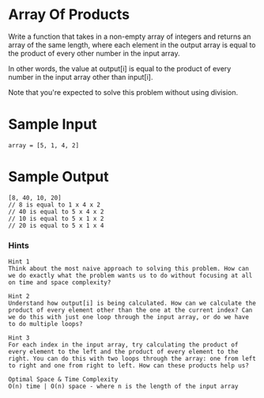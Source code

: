 # Array Of Products

Write a function that takes in a non-empty array of integers and returns an array of the same length, where each element in the output array is equal to the product of every other number in the input array.

In other words, the value at output[i] is equal to the product of every number in the input array other than input[i].

Note that you're expected to solve this problem without using division.

# Sample Input

``` 
array = [5, 1, 4, 2]
```

# Sample Output

```
[8, 40, 10, 20]
// 8 is equal to 1 x 4 x 2
// 40 is equal to 5 x 4 x 2
// 10 is equal to 5 x 1 x 2
// 20 is equal to 5 x 1 x 4
```

### Hints

```
Hint 1
Think about the most naive approach to solving this problem. How can we do exactly what the problem wants us to do without focusing at all on time and space complexity?
```

```
Hint 2
Understand how output[i] is being calculated. How can we calculate the product of every element other than the one at the current index? Can we do this with just one loop through the input array, or do we have to do multiple loops?
```

```
Hint 3
For each index in the input array, try calculating the product of every element to the left and the product of every element to the right. You can do this with two loops through the array: one from left to right and one from right to left. How can these products help us?
```

```
Optimal Space & Time Complexity
O(n) time | O(n) space - where n is the length of the input array
```